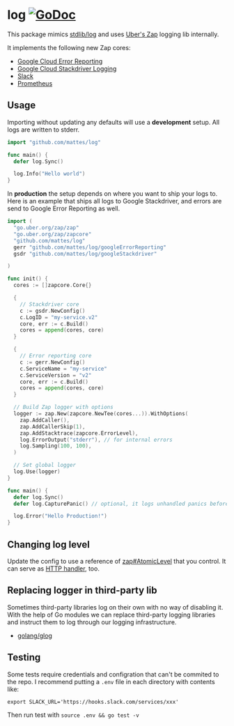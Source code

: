 # log [![GoDoc](https://godoc.org/github.com/mattes/log?status.svg)](https://godoc.org/github.com/mattes/log)

This package mimics [stdlib/log](https://golang.org/pkg/log) and uses 
[Uber's Zap](go.uber.org/zap) logging lib internally. 

It implements the following new Zap cores:

  * [Google Cloud Error Reporting](/googleErrorReporting)
  * [Google Cloud Stackdriver Logging](/googleStackdriver)
  * [Slack](/slack)
  * [Prometheus](/prometheus)


## Usage

Importing without updating any defaults will use a __development__ setup. All
logs are written to stderr.

```go
import "github.com/mattes/log"

func main() {
  defer log.Sync()

  log.Info("Hello world")
}
```

In __production__ the setup depends on where you want to ship your logs to.
Here is an example that ships all logs to Google Stackdriver, and errors
are send to Google Error Reporting as well.

```go
import (
  "go.uber.org/zap/zap"
  "go.uber.org/zap/zapcore"
  "github.com/mattes/log"
  gerr "github.com/mattes/log/googleErrorReporting"
  gsdr "github.com/mattes/log/googleStackdriver"

)

func init() {
  cores := []zapcore.Core{}

  {
    // Stackdriver core
    c := gsdr.NewConfig()
    c.LogID = "my-service.v2"
    core, err := c.Build()
    cores = append(cores, core)
  }

  {
    // Error reporting core
    c := gerr.NewConfig()
    c.ServiceName = "my-service"
    c.ServiceVersion = "v2"
    core, err := c.Build()
    cores = append(cores, core)
  }

  // Build Zap logger with options
  logger := zap.New(zapcore.NewTee(cores...)).WithOptions(
    zap.AddCaller(),
    zap.AddCallerSkip(1),
    zap.AddStacktrace(zapcore.ErrorLevel),
    log.ErrorOutput("stderr"), // for internal errors
    log.Sampling(100, 100),
  )

  // Set global logger
  log.Use(logger)
}

func main() {
  defer log.Sync()
  defer log.CapturePanic() // optional, it logs unhandled panics before crashing

  log.Error("Hello Production!")
}
```

## Changing log level

Update the config to use a reference of [zap#AtomicLevel](https://godoc.org/go.uber.org/zap#NewAtomicLevel)
that you control. It can serve as [HTTP handler](https://godoc.org/go.uber.org/zap#AtomicLevel.ServeHTTP), too.


## Replacing logger in third-party lib

Sometimes third-party libraries log on their own with no way of disabling it.
With the help of Go modules we can replace third-party logging libraries 
and instruct them to log through our logging infrastructure.

  * [golang/glog](/glog)


## Testing

Some tests require credentials and configration that can't be commited to the repo.
I recommend putting a `.env` file in each directory with contents like:

```
export SLACK_URL='https://hooks.slack.com/services/xxx'
```

Then run test with `source .env && go test -v`


